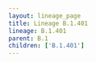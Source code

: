 ```yaml
---
layout: lineage_page
title: Lineage B.1.401
lineage: B.1.401
parent: B.1
children: ['B.1.401']
---
```

